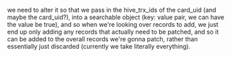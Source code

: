 we need to alter it so that we pass in the hive_trx_ids of the card_uid (and maybe the card_uid?), into a searchable object (key: value pair, we can have the value be true), and so when we're looking over records to add, we just end up only adding any records that actually need to be patched, and so it can be added to the overall records we're gonna patch, rather than essentially just discarded (currently we take literally everything).
